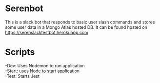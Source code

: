 # Serenbot

This is a slack bot that responds to basic user slash commands and stores some user data in a Mongo Atlas hosted DB. It can be found hosted on https://serenslacktestbot.herokuapp.com

# Scripts
-Dev: Uses Nodemon to run application<br/>
-Start: uses Node to start application<br/>
-Test: Starts Jest
